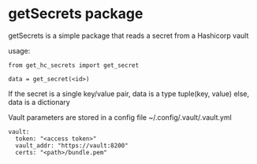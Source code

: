 # getSecrets package


getSecrets is a simple package that reads a secret from a Hashicorp vault

usage:

```
from get_hc_secrets import get_secret

data = get_secret(<id>)
```

If the secret is a single key/value pair, data is a type tuple(key, value)
else, data is a dictionary

Vault parameters are stored in a config file ~/.config/.vault/.vault.yml
```
vault:
  token: "<access token>"
  vault_addr: "https://vault:8200"
  certs: "<path>/bundle.pem"
```